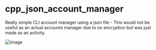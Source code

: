 # cpp_json_account_manager
Really simple CLI account manager using a json file - This would not be useful as an actual accounts manager due to no encryption but was just made as an activity. 

![image](https://user-images.githubusercontent.com/53315422/213890980-2a66ac58-7269-48ea-bd6a-16009fc661bf.png)
